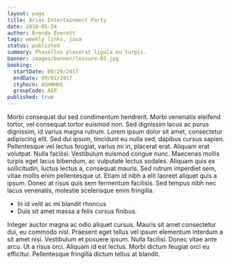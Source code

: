 ```yaml
---
layout: page
title: Arias Entertainment Party
date: 2016-05-24
author: Brenda Everett
tags: weekly links, java
status: published
summary: Phasellus placerat ligula eu turpis.
banner: images/banner/leisure-03.jpg
booking:
  startDate: 08/29/2017
  endDate: 09/01/2017
  ctyhocn: ASHNHHX
  groupCode: AEP
published: true
---
```

Morbi consequat dui sed condimentum hendrerit. Morbi venenatis eleifend tortor, vel consequat tortor euismod non. Sed dignissim lacus ac purus dignissim, id varius magna rutrum. Lorem ipsum dolor sit amet, consectetur adipiscing elit. Sed dui ipsum, tincidunt eu nulla sed, dapibus cursus sapien. Pellentesque vel lectus feugiat, varius mi in, placerat erat. Aliquam erat volutpat. Nulla facilisi. Vestibulum euismod congue nunc. Maecenas mollis turpis eget lacus bibendum, ac vulputate lectus sodales. Aliquam quis ex sollicitudin, luctus lectus a, consequat mauris. Sed rutrum imperdiet sem, vitae mollis enim pellentesque ut. Etiam id nibh a elit laoreet aliquet quis a ipsum. Donec at risus quis sem fermentum facilisis. Sed tempus nibh nec lacus venenatis, molestie scelerisque enim fringilla.

* In id velit ac mi blandit rhoncus
* Duis sit amet massa a felis cursus finibus.

Integer auctor magna ac odio aliquet cursus. Mauris sit amet consectetur dui, eu commodo nisl. Praesent eget tellus vel ipsum elementum interdum a sit amet nisi. Vestibulum et posuere ipsum. Nulla facilisi. Donec vitae ante arcu. Ut a risus orci. Aliquam id est lectus. Morbi dictum feugiat orci eu efficitur. Pellentesque fringilla dictum tellus at blandit.
